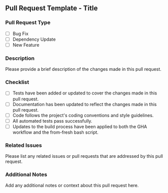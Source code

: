 ## Pull Request Template - Title

### Pull Request Type

- [ ] Bug Fix
- [ ] Dependency Update
- [ ] New Feature

### Description

Please provide a brief description of the changes made in this pull request.

### Checklist

- [ ] Tests have been added or updated to cover the changes made in this pull request.
- [ ] Documentation has been updated to reflect the changes made in this pull request.
- [ ] Code follows the project's coding conventions and style guidelines.
- [ ] All automated tests pass successfully.
- [ ] Updates to the build process have been applied to both the GHA workflow and the from-fresh bash script.

### Related Issues

Please list any related issues or pull requests that are addressed by this pull request.

### Additional Notes

Add any additional notes or context about this pull request here.
